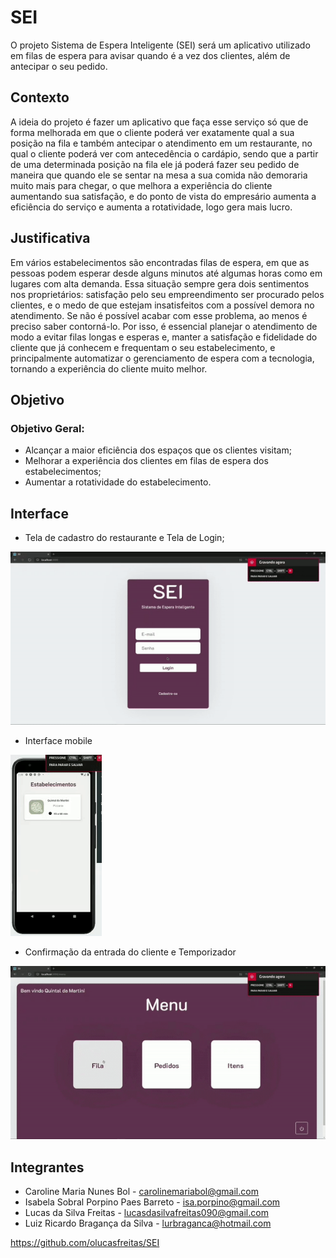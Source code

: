 # SEI

O projeto Sistema de Espera Inteligente (SEI) será um aplicativo utilizado em filas de espera para avisar quando é a vez dos clientes, além de antecipar o seu pedido.

## Contexto

A ideia do projeto é fazer um aplicativo que faça esse serviço só que de forma melhorada em que o cliente poderá ver exatamente qual a sua posição na fila e também antecipar o atendimento em um restaurante, no qual o cliente poderá ver com antecedência o cardápio, sendo que a partir de uma determinada posição na fila ele já poderá fazer seu pedido de maneira que quando ele se sentar na mesa a sua comida não demoraria muito mais para chegar, o que melhora a experiência do cliente aumentando sua satisfação, e do ponto de vista do empresário aumenta a eficiência do serviço e aumenta a rotatividade, logo gera mais lucro.

## Justificativa

Em vários estabelecimentos são encontradas filas de espera, em que as pessoas podem esperar desde alguns minutos até algumas horas como em lugares com alta demanda. Essa situação sempre gera dois sentimentos nos proprietários: satisfação pelo seu empreendimento ser procurado pelos clientes, e o medo de que estejam insatisfeitos com a possível demora no atendimento. Se não é possível acabar com esse problema, ao menos é preciso saber contorná-lo. Por isso, é essencial planejar o atendimento de modo a evitar filas longas e esperas e, manter a satisfação e fidelidade do cliente que já conhecem e frequentam o seu estabelecimento, e principalmente automatizar o gerenciamento de espera com a tecnologia, tornando a experiência do cliente muito melhor.

## Objetivo

### Objetivo Geral:

- Alcançar a maior eficiência dos espaços que os clientes visitam;
-	Melhorar a experiência dos clientes em filas de espera dos estabelecimentos;
-	Aumentar a rotatividade do estabelecimento.

## Interface

- Tela de cadastro do restaurante e Tela de Login;

![](cadastr-login-restaurante.gif)

- Interface mobile

![](interface-cliente.gif)

- Confirmação da entrada do cliente e Temporizador

![](confirmação-de-entrada.gif)


## Integrantes

- Caroline Maria Nunes Bol - carolinemariabol@gmail.com
- Isabela Sobral Porpino Paes Barreto - isa.porpino@gmail.com
- Lucas da Silva Freitas - lucasdasilvafreitas090@gmail.com
- Luiz Ricardo Bragança da Silva - lurbraganca@hotmail.com

https://github.com/olucasfreitas/SEI
